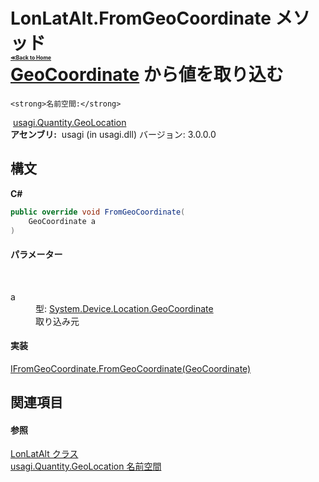 # LonLatAlt.FromGeoCoordinate メソッド <div style="font-size:30%"><a href="https://github.com/usagi/usagi.cs/blob/master/docs/Home.md">≪Back to Home</a></div><a href="http://msdn2.microsoft.com/ja-jp/library/ee425989" target="_blank">GeoCoordinate</a> から値を取り込む


    <strong>名前空間:</strong>
&nbsp;<a href="N_usagi_Quantity_GeoLocation.md">usagi.Quantity.GeoLocation</a><br /><strong>アセンブリ:</strong>
&nbsp;usagi (in usagi.dll) バージョン: 3.0.0.0

## 構文

**C#**<br />
``` C#
public override void FromGeoCoordinate(
	GeoCoordinate a
)
```


#### パラメーター
&nbsp;<dl><dt>a</dt><dd>型: <a href="http://msdn2.microsoft.com/ja-jp/library/ee425989" target="_blank">System.Device.Location.GeoCoordinate</a><br />取り込み元</dd></dl>

#### 実装
<a href="M_usagi_Quantity_GeoLocation_IFromGeoCoordinate_FromGeoCoordinate.md">IFromGeoCoordinate.FromGeoCoordinate(GeoCoordinate)</a><br />

## 関連項目


#### 参照
<a href="T_usagi_Quantity_GeoLocation_LonLatAlt.md">LonLatAlt クラス</a><br /><a href="N_usagi_Quantity_GeoLocation.md">usagi.Quantity.GeoLocation 名前空間</a><br />